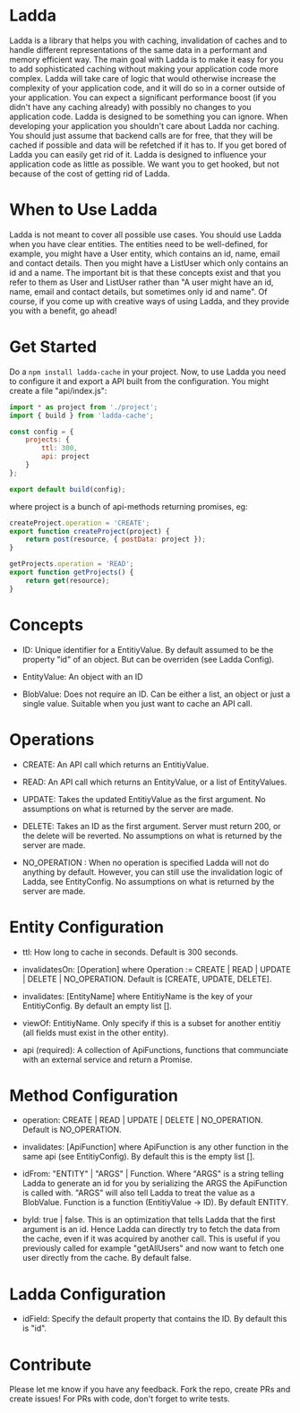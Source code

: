 # Ladda
Ladda is a library that helps you with caching, invalidation of caches and to handle different representations of the same data in a performant and memory efficient way. The main goal with Ladda is to make it easy for you to add sophisticated caching without making your application code more complex. Ladda will take care of logic that would otherwise increase the complexity of your application code, and it will do so in a corner outside of your application. You can expect a significant performance boost (if you didn't have any caching already) with possibly no changes to you application code. Ladda is designed to be something you can ignore. When developing your application you shouldn't care about Ladda nor caching. You should just assume that backend calls are for free, that they will be cached if possible and data will be refetched if it has to. If you get bored of Ladda you can easily get rid of it. Ladda is designed to influence your application code as little as possible. We want you to get hooked, but not because of the cost of getting rid of Ladda.

# When to Use Ladda
Ladda is not meant to cover all possible use cases. You should use Ladda when you have clear entities. The entities need to be well-defined, for example, you might have a User entity, which contains an id, name, email and contact details. Then you might have a ListUser which only contains an id and a name. The important bit is that these concepts exist and that you refer to them as User and ListUser rather than "A user might have an id, name, email and contact details, but sometimes only id and name". Of course, if you come up with creative ways of using Ladda, and they provide you with a benefit, go ahead!  

# Get Started
Do a `npm install ladda-cache` in your project. Now, to use Ladda you need to configure it and export a API built from the configuration. You might create a file "api/index.js":

```javascript
import * as project from './project';
import { build } from 'ladda-cache';

const config = {
    projects: {
        ttl: 300,
        api: project
    }
};

export default build(config);
```

where project is a bunch of api-methods returning promises, eg:

```javascript
createProject.operation = 'CREATE';
export function createProject(project) {
    return post(resource, { postData: project });
}

getProjects.operation = 'READ';
export function getProjects() {
    return get(resource);
}
```

# Concepts
* ID: Unique identifier for a EntitiyValue. By default assumed to be the property "id" of an object. But can be overriden (see Ladda Config).

* EntityValue: An object with an ID

* BlobValue: Does not require an ID. Can be either a list, an object or just a single value. Suitable when you just want to cache an API call.


# Operations
* CREATE: An API call which returns an EntitiyValue.

* READ: An API call which returns an EntityValue, or a list of EntityValues.

* UPDATE: Takes the updated EntitiyValue as the first argument. No assumptions on what is returned by the server are made.

* DELETE: Takes an ID as the first argument. Server must return 200, or the delete will be reverted. No assumptions on what is returned by the server are made.

* NO_OPERATION : When no operation is specified Ladda will not do anything by default. However, you can still use the invalidation logic of Ladda, see EntityConfig. No assumptions on what is returned by the server are made.


# Entity Configuration
* ttl: How long to cache in seconds. Default is 300 seconds.

* invalidatesOn: [Operation] where Operation := CREATE | READ | UPDATE | DELETE | NO_OPERATION. Default is [CREATE, UPDATE, DELETE].

* invalidates: [EntityName] where EntitiyName is the key of your EntitiyConfig. By default an empty list [].

* viewOf: EntitiyName. Only specify if this is a subset for another entitiy (all fields must exist in the other entity).

* api (required): A collection of ApiFunctions, functions that communciate with an external service and return a Promise.

# Method Configuration
* operation: CREATE | READ | UPDATE | DELETE | NO_OPERATION. Default is NO_OPERATION.

* invalidates: [ApiFunction] where ApiFunction is any other function in the same api (see EntitiyConfig). By default this is the empty list [].

* idFrom: "ENTITY" | "ARGS" | Function. Where "ARGS" is a string telling Ladda to generate an id for you by serializing the ARGS the ApiFunction is called with. "ARGS" will also tell Ladda to treat the value as a BlobValue. Function is a function (EntitiyValue -> ID). By default ENTITY.

* byId: true | false. This is an optimization that tells Ladda that the first argument is an id. Hence Ladda can directly try to fetch the data from the cache, even if it was acquired by another call. This is useful if you previously called for example "getAllUsers" and now want to fetch one user directly from the cache. By default false.


# Ladda Configuration
* idField: Specify the default property that contains the ID. By default this is "id".

# Contribute
Please let me know if you have any feedback. Fork the repo, create PRs and create issues! For PRs with code, don't forget to write tests.
